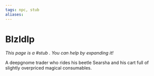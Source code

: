 ```yaml
---
tags: npc, stub
aliases:
---
```

# Blzldlp
*This page is a #stub . You can help by expanding it!*

A deepgnome trader who rides his beetle Searsha and his cart full of slightly overpriced magical consumables.